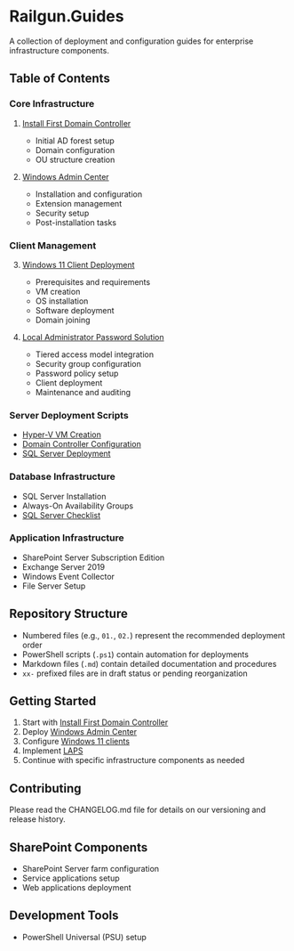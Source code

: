# Railgun.Guides

A collection of deployment and configuration guides for enterprise infrastructure components.

## Table of Contents

### Core Infrastructure
1. [Install First Domain Controller](01.%20Install-First-Domain-Controller.md)
   - Initial AD forest setup
   - Domain configuration
   - OU structure creation

2. [Windows Admin Center](02.%20Install-Windows-Admin-Center.md)
   - Installation and configuration
   - Extension management
   - Security setup
   - Post-installation tasks

### Client Management
3. [Windows 11 Client Deployment](03.%20Install-Windows-11-Client.md)
   - Prerequisites and requirements
   - VM creation
   - OS installation
   - Software deployment
   - Domain joining

4. [Local Administrator Password Solution](04.%20Configure-LAPS.md)
   - Tiered access model integration
   - Security group configuration
   - Password policy setup
   - Client deployment
   - Maintenance and auditing

### Server Deployment Scripts
- [Hyper-V VM Creation](01.Hyper-V-New-VM-Servers.ps1)
- [Domain Controller Configuration](02.Hyper-V-Install-First-DC.ps1)
- [SQL Server Deployment](07.Hyper-V-New-SQLServer.ps1)

### Database Infrastructure
- SQL Server Installation
- Always-On Availability Groups
- [SQL Server Checklist](Checklist-SQLServer.md)

### Application Infrastructure
- SharePoint Server Subscription Edition
- Exchange Server 2019
- Windows Event Collector
- File Server Setup

## Repository Structure

- Numbered files (e.g., `01.`, `02.`) represent the recommended deployment order
- PowerShell scripts (`.ps1`) contain automation for deployments
- Markdown files (`.md`) contain detailed documentation and procedures
- `xx-` prefixed files are in draft status or pending reorganization

## Getting Started

1. Start with [Install First Domain Controller](01.%20Install-First-Domain-Controller.md)
2. Deploy [Windows Admin Center](02.%20Install-Windows-Admin-Center.md)
3. Configure [Windows 11 clients](03.%20Install-Windows-11-Client.md)
4. Implement [LAPS](04.%20Configure-LAPS.md)
5. Continue with specific infrastructure components as needed

## Contributing

Please read the CHANGELOG.md file for details on our versioning and release history.

## SharePoint Components
- SharePoint Server farm configuration
- Service applications setup
- Web applications deployment

## Development Tools
- PowerShell Universal (PSU) setup